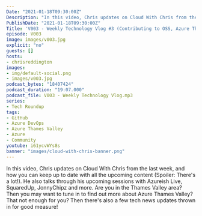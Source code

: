 ```yaml
---
Date: "2021-01-18T09:30:00Z"
Description: "In this video, Chris updates on Cloud With Chris from the last week, and how you can keep up to date with all the upcoming content (Spoiler: There's a lot!). He also talks through his upcoming sessions with Azureish Live, SquaredUp, JonnyChipz and more. Are you in the Thames Valley area? Then you may want to tune in to find out more about Azure Thames Valley? That not enough for you? Then there's also a few tech news updates thrown in for good measure!"
PublishDate: "2021-01-18T09:30:00Z"
Title: 'V003 - Weekly Technology Vlog #3 (Contributing to OSS, Azure Thames Valley and Tech News)'
episode: V003
image: images/v003.jpg
explicit: "no"
guests: []
hosts:
- chrisreddington
images:
- img/default-social.png
- images/v003.jpg
podcast_bytes: "18407424"
podcast_duration: "19:07.000"
podcast_file: V003 - Weekly Technology Vlog.mp3
series:
- Tech Roundup
tags:
- GitHub
- Azure DevOps
- Azure Thames Valley
- Azure
- Community
youtube: i61ycvWYs8s
banner: "images/cloud-with-chris-banner.png"
---
```

In this video, Chris updates on Cloud With Chris from the last week, and how you can keep up to date with all the upcoming content (Spoiler: There's a lot!). He also talks through his upcoming sessions with Azureish Live, SquaredUp, JonnyChipz and more. Are you in the Thames Valley area? Then you may want to tune in to find out more about Azure Thames Valley? That not enough for you? Then there's also a few tech news updates thrown in for good measure!